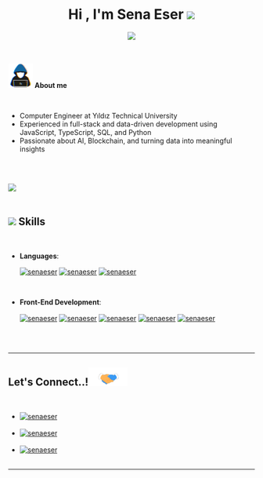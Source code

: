 

<h1 align="center"><b>Hi , I'm Sena Eser </b><img src="https://media.giphy.com/media/hvRJCLFzcasrR4ia7z/giphy.gif" width="35"></h1>

<p align="center">
  <a href="https://github.com/DenverCoder1/readme-typing-svg"><img src="https://readme-typing-svg.herokuapp.com?font=Time+New+Roman&color=cyan&size=25&center=true&vCenter=true&width=600&height=100&lines=Computer+Engineer;"></a>
</p>


<br>



	
 <picture><img src = "https://github.com/0xAbdulKhalid/0xAbdulKhalid/raw/main/assets/mdImages/about_me.gif" width = 50px></picture> **About me**



<br>

- Computer Engineer at Yıldız Technical University 
- Experienced in full-stack and data-driven development using JavaScript, TypeScript, SQL, and Python
- Passionate about AI, Blockchain, and turning data into meaningful insights

<br><br>

<img src="https://user-images.githubusercontent.com/73097560/115834477-dbab4500-a447-11eb-908a-139a6edaec5c.gif"><br><br>

## <img src="https://media2.giphy.com/media/QssGEmpkyEOhBCb7e1/giphy.gif?cid=ecf05e47a0n3gi1bfqntqmob8g9aid1oyj2wr3ds3mg700bl&rid=giphy.gif" width ="25"><b> Skills</b>
<br>

<p align="center">

- **Languages**:
	
    <a href="https://devdocs.io/c/" target="blank"><img align="center" src="https://raw.githubusercontent.com/rahuldkjain/github-profile-readme-generator/888aff31e1d26dd2a6acf6afebbc34970aeb0118/src/images/icons/ProgrammingLanguages/c.svg" alt="senaeser" height="30" width="40" /></a>
	<a href="https://www.javascript.com/" target="blank"><img align="center" src="https://raw.githubusercontent.com/rahuldkjain/github-profile-readme-generator/888aff31e1d26dd2a6acf6afebbc34970aeb0118/src/images/icons/ProgrammingLanguages/javascript.svg" alt="senaeser" height="30" width="40" /></a>
	<a href="https://www.typescriptlang.org/" target="blank"><img align="center" src="https://raw.githubusercontent.com/rahuldkjain/github-profile-readme-generator/888aff31e1d26dd2a6acf6afebbc34970aeb0118/src/images/icons/ProgrammingLanguages/typescript.svg" alt="senaeser" height="30" width="40" /></a>
	
	
	

<br>   
    
- **Front-End Development**:

   <a href="https://tr.wikipedia.org/wiki/HTML" target="blank"><img align="center" src="https://raw.githubusercontent.com/rahuldkjain/github-profile-readme-generator/888aff31e1d26dd2a6acf6afebbc34970aeb0118/src/images/icons/FrontendDevelopment/html.svg" alt="senaeser" height="30" width="40" /></a>
	<a href="https://tr.wikipedia.org/wiki/CSS" target="blank"><img align="center" src="https://raw.githubusercontent.com/rahuldkjain/github-profile-readme-generator/888aff31e1d26dd2a6acf6afebbc34970aeb0118/src/images/icons/FrontendDevelopment/css.svg" alt="senaeser" height="30" width="40" /></a>
	<a href="https://reactjs.org/tutorial/tutorial.html" target="blank"><img align="center" src="https://raw.githubusercontent.com/rahuldkjain/github-profile-readme-generator/888aff31e1d26dd2a6acf6afebbc34970aeb0118/src/images/icons/FrontendDevelopment/reactjs.svg" alt="senaeser" height="30" width="40" /></a>
	<a href="https://redux-toolkit.js.org/tutorials/quick-start" target="blank"><img align="center" src="https://raw.githubusercontent.com/rahuldkjain/github-profile-readme-generator/888aff31e1d26dd2a6acf6afebbc34970aeb0118/src/images/icons/FrontendDevelopment/redux.svg" alt="senaeser" height="30" width="40" /></a>
	<a href="https://tailwindcss.com/" target="blank"><img align="center" src="https://raw.githubusercontent.com/rahuldkjain/github-profile-readme-generator/888aff31e1d26dd2a6acf6afebbc34970aeb0118/src/images/icons/FrontendDevelopment/tailwind.svg" alt="senaeser" height="30" width="40" /></a>

<br>





<br>


-----


## <b> Let's Connect..!</b><img src="https://github.com/0xAbdulKhalid/0xAbdulKhalid/raw/main/assets/mdImages/handshake.gif" width ="80">
<br>
<div align='left'>

<ul>
	<li>
<a href="mailto:sena.eser02@gmail.com" target="_blank">
<img src="https://upload.wikimedia.org/wikipedia/commons/7/7e/Gmail_icon_%282020%29.svg" alt="senaeser" height="24" width="36">
</a>
</li>
<br>
<li>
<a href="https://www.linkedin.com/in/sena-eser1" target="_blank">
<img src="https://raw.githubusercontent.com/rahuldkjain/github-profile-readme-generator/master/src/images/icons/Social/linked-in-alt.svg" alt="senaeser" height="30" width="40">
</a>
</li>


<br>
<li>
<a href="https://www.instagram.com/senaseser" target="_blank">
<img src="https://raw.githubusercontent.com/rahuldkjain/github-profile-readme-generator/888aff31e1d26dd2a6acf6afebbc34970aeb0118/src/images/icons/Social/instagram.svg" alt="senaeser" height="30" width="40">
</a>
</li>
<br>


	
</ul>
</div>




---



<!--


Here are some ideas to get you started:

- 🔭 I’m currently working on ...
- 🌱 I’m currently learning ...
- 👯 I’m looking to collaborate on ...
- 🤔 I’m looking for help with ...
- 💬 Ask me about ...
- 📫 How to reach me: ...
- 😄 Pronouns: ...
- ⚡ Fun fact: ...
-->

